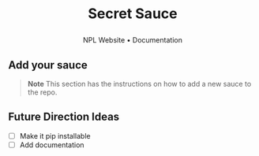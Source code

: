 <h1 align="center">
  <p>Secret Sauce</p>
</h1>
<p align="center">
  NPL Website •
  Documentation
</p>

## Add your sauce

> **Note**
> This section has the instructions on how to add a new sauce to the repo.

## Future Direction Ideas

- [ ] Make it pip installable
- [ ] Add documentation
